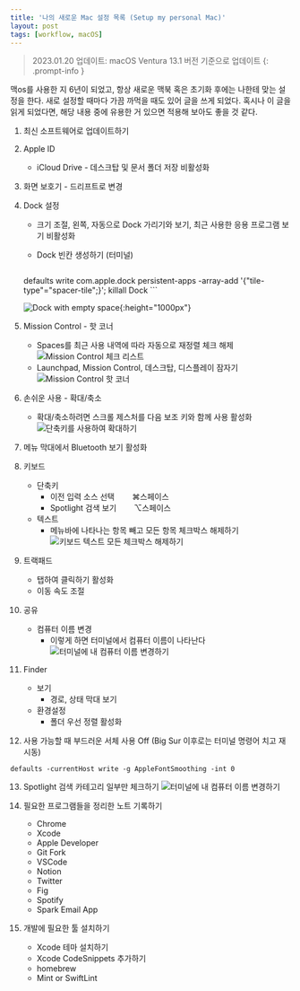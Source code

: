 ```yaml
---
title: '나의 새로운 Mac 설정 목록 (Setup my personal Mac)'
layout: post
tags: [workflow, macOS]
---
```


> 2023.01.20 업데이트: macOS Ventura 13.1 버전 기준으로 업데이트
{: .prompt-info }

맥os를 사용한 지 6년이 되었고, 항상 새로운 맥북 혹은 초기화 후에는 나한테 맞는 설정을 한다. 새로 설정할 때마다 가끔 까먹을 때도 있어 글을 쓰게 되었다. 혹시나 이 글을 읽게 되었다면, 해당 내용 중에 유용한 거 있으면 적용해 보아도 좋을 것 같다.

1. 최신 소프트웨어로 업데이트하기
2. Apple ID
    - iCloud Drive - 데스크탑 및 문서 폴더 저장 비활성화
3. 화면 보호기 - 드리프트로 변경
4. Dock 설정
    - 크기 조절, 왼쪽, 자동으로 Dock 가리기와 보기, 최근 사용한 응용 프로그램 보기 비활성화
    - Dock 빈칸 생성하기 (터미널)

        ```
    defaults write com.apple.dock persistent-apps -array-add '{"tile-type"="spacer-tile";}'; killall Dock
        ```
    
    ![Dock with empty space](/assets/img/2020/10/02/image1.png){:height="1000px"}

5. Mission Control - 핫 코너
    - Spaces를 최근 사용 내역에 따라 자동으로 재정렬 체크 해제
    ![Mission Control 체크 리스트](/assets/img/2023/01/20/image5.png)
    - Launchpad, Mission Control, 데스크탑, 디스플레이 잠자기
    ![Mission Control 핫 코너](/assets/img/2023/01/20/image2.png)
6. 손쉬운 사용 - 확대/축소
    - 확대/축소하려면 스크롤 제스처를 다음 보조 키와 함께 사용 활성화
    ![단축키를 사용하여 확대하기](/assets/img/2023/01/20/image3.png)
7. 메뉴 막대에서 Bluetooth 보기 활성화
8. 키보드
    - 단축키
        - 이전 입력 소스 선택&nbsp;&nbsp;&nbsp;&nbsp;&nbsp;&nbsp;&nbsp;&nbsp;⌘스페이스
        - Spotlight 검색 보기&nbsp;&nbsp;&nbsp;&nbsp;&nbsp;&nbsp;&nbsp;&nbsp;⌥스페이스
    - 텍스트
        - 메뉴바에 나타나는 항목 빼고 모든 항목 체크박스 해제하기
        ![키보드 텍스트 모든 체크박스 해제하기](/assets/img/2023/01/20/image6.png)
9. 트랙패드
    - 탭하여 클릭하기 활성화
    - 이동 속도 조절
10. 공유
    - 컴퓨터 이름 변경
        - 이렇게 하면 터미널에서 컴퓨터 이름이 나타난다
        ![터미널에 내 컴퓨터 이름 변경하기](/assets/img/2023/01/20/image4.png)
11. Finder
    - 보기
        - 경로, 상태 막대 보기
    - 환경설정
        - 폴더 우선 정렬 활성화
12. 사용 가능할 때 부드러운 서체 사용 Off (Big Sur 이후로는 터미널 명령어 치고 재시동) 
```
defaults -currentHost write -g AppleFontSmoothing -int 0
```
13. Spotlight 검색 카테고리 일부만 체크하기
![터미널에 내 컴퓨터 이름 변경하기](/assets/img/2023/01/20/image7.png)
14. 필요한 프로그램들을 정리한 노트 기록하기
    - Chrome
    - Xcode
    - Apple Developer
    - Git Fork
    - VSCode
    - Notion
    - Twitter
    - Fig
    - Spotify
    - Spark Email App

15. 개발에 필요한 툴 설치하기
    - Xcode 테마 설치하기
    - Xcode CodeSnippets 추가하기
    - homebrew
    - Mint or SwiftLint